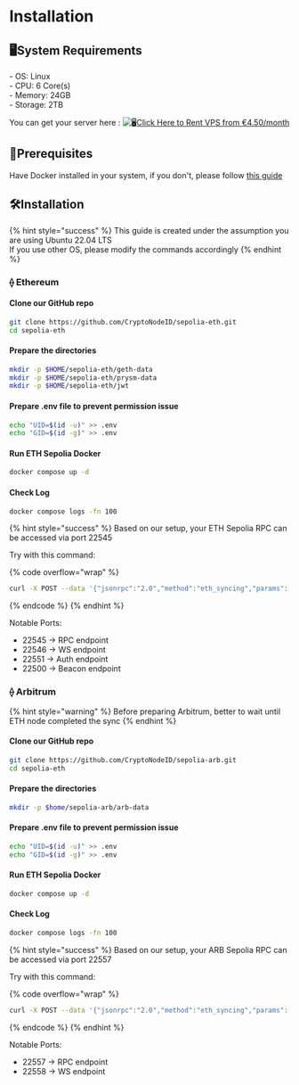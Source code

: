# Installation

## 🖥️System Requirements

\- OS: Linux\
\- CPU: 6 Core(s)\
\- Memory: 24GB\
\- Storage: 2TB

You can get your server here : ![🖥](https://web.telegram.org/a/blank.8dd283bceccca95a48d8.png)[Click Here to Rent VPS from €4.50/month](https://www.dpbolvw.net/bi103shqnhp465665C69E46ABE79DB?sid=CNID-R)

## 💭Prerequisites

Have Docker installed in your system, if you don't, please follow [this guide](../../basics/server-preparation.md#install-docker-optional)

## 🛠️Installation <a href="#install-binary" id="install-binary"></a>

{% hint style="success" %}
This guide is created under the assumption you are using Ubuntu 22.04 LTS\
If you use other OS, please modify the commands accordingly
{% endhint %}

### ⟠ Ethereum

#### Clone our GitHub repo

```sh
git clone https://github.com/CryptoNodeID/sepolia-eth.git
cd sepolia-eth
```

#### Prepare the directories

```sh
mkdir -p $HOME/sepolia-eth/geth-data
mkdir -p $HOME/sepolia-eth/prysm-data
mkdir -p $HOME/sepolia-eth/jwt
```

#### Prepare .env file to prevent permission issue

```bash
echo "UID=$(id -u)" >> .env
echo "GID=$(id -g)" >> .env
```

#### Run ETH Sepolia Docker

```sh
docker compose up -d
```

#### Check Log

```sh
docker compose logs -fn 100
```

{% hint style="success" %}
Based on our setup, your ETH Sepolia RPC can be accessed via port 22545

Try with this command:

{% code overflow="wrap" %}
```sh
curl -X POST --data '{"jsonrpc":"2.0","method":"eth_syncing","params":[],"id":1}' -H "Content-Type: application/json" http://127.0.0.1:22545
```
{% endcode %}
{% endhint %}

Notable Ports:

* 22545 -> RPC endpoint
* 22546 -> WS endpoint
* 22551 -> Auth endpoint
* 22500 -> Beacon endpoint

### ⟠ Arbitrum

{% hint style="warning" %}
Before preparing Arbitrum, better to wait until ETH node completed the sync
{% endhint %}

#### Clone our GitHub repo

```sh
git clone https://github.com/CryptoNodeID/sepolia-arb.git
cd sepolia-eth
```

#### Prepare the directories

```sh
mkdir -p $home/sepolia-arb/arb-data
```

#### Prepare .env file to prevent permission issue

```bash
echo "UID=$(id -u)" >> .env
echo "GID=$(id -g)" >> .env
```

#### Run ETH Sepolia Docker

```sh
docker compose up -d
```

#### Check Log

```sh
docker compose logs -fn 100
```

{% hint style="success" %}
Based on our setup, your ARB Sepolia RPC can be accessed via port 22557

Try with this command:

{% code overflow="wrap" %}
```sh
curl -X POST --data '{"jsonrpc":"2.0","method":"eth_syncing","params":[],"id":1}' -H "Content-Type: application/json" http://127.0.0.1:22557
```
{% endcode %}
{% endhint %}

Notable Ports:

* 22557 -> RPC endpoint
* 22558 -> WS endpoint
